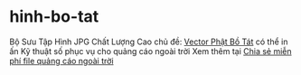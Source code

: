 # hinh-bo-tat
Bộ Sưu Tập Hình JPG Chất Lượng Cao chủ đề: <a href="https://dulieutk.com/tag/phat-giao" title="Vector Bo Tat">Vector Phật Bồ Tát</a> có thể in ấn Kỹ thuật số phục vụ cho quảng cáo ngoài trời
Xem thêm tại <a href="https:dulieutk.com">Chia sẻ miễn phí file quảng cáo ngoài trời</a>
